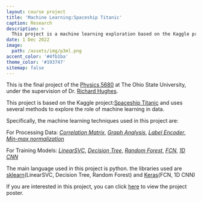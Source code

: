 ```yaml
---
layout: course project
title: 'Machine Learning:Spaceship Titanic'
caption: Research
description: >
  This project is a machine learning exploration based on the Kaggle project Space Ship Titanic
date: 1 Dec 2022
image: 
  path: /assets/img/p3ml.png
accent_color: '#4fb1ba'
theme_color: '#193747'
sitemap: false
---
```

This is the final project of the [Physics 5680](https://ascnet.osu.edu/storage/request_documents/4675/Physics%205680%20New%20Course.pdf) at The Ohio State University, under the supervision of Dr. [Richard Hughes](https://www.asc.ohio-state.edu/hughes.319//hughes.html?_gl=1*n94390*_ga*MTUwNDEyMzQ4NS4xNjYxMjk1MzU5*_ga_09WC99HMPE*MTY3MzIzOTE1NC44MC4xLjE2NzMyNDAyMjMuNjAuMC4w).

This project is based on the Kaggle project:[Spaceship Titanic](https://www.kaggle.com/competitions/spaceship-titanic) and uses several methods to explore the role of machine learning in data.

Specifically, the machine learning techniques used in this project are:

For Processing Data: *[Correlation Matrix](https://corporatefinanceinstitute.com/resources/excel/correlation-matrix/)*, *[Graph Analysis](https://www.nvidia.com/en-us/glossary/data-science/graph-analytics/#:~:text=Graph%20analytics%2C%20or%20Graph%20algorithms,the%20graph%20as%20a%20whole.)*, *[Label Encoder](https://scikit-learn.org/stable/modules/generated/sklearn.preprocessing.LabelEncoder.html)*, *[Min-max normalization](https://www.codecademy.com/article/normalization)*

For Training Models: *[LinearSVC](https://scikit-learn.org/stable/modules/generated/sklearn.svm.LinearSVC.html)*, *[Decision Tree](https://scikit-learn.org/stable/modules/tree.html)*, *[Random Forest](https://scikit-learn.org/stable/modules/generated/sklearn.ensemble.RandomForestClassifier.html)*, *[FCN](https://towardsdatascience.com/review-fcn-semantic-segmentation-eb8c9b50d2d1)*, *[1D CNN](https://machinelearningmastery.com/cnn-models-for-human-activity-recognition-time-series-classification/)*

The main language used in this project is python. the libraries used are [sklearn](https://scikit-learn.org/stable/)(LinearSVC, Decision Tree, Random Forest) and [Keras](https://keras.io/)(FCN, 1D CNN)

If you are interested in this project, you can click [here](https://github.com/Hu1haoZhang/hu1haozhang.github.io/blob/main/assets/img/ResearchPoster_5680.png) to view the project poster.
